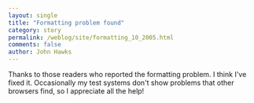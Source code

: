 ```yaml
---
layout: single 
title: "Formatting problem found" 
category: story
permalink: /weblog/site/formatting_10_2005.html
comments: false 
author: John Hawks 
---
```



<p>
Thanks to those readers who reported the formatting problem. I think I've fixed it. Occasionally my test systems don't show problems that other browsers find, so I appreciate all the help!
</p>

